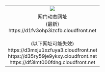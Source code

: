 ﻿<table>
  <tr></tr>
  <tr><td colspan=2 align=center><img src="https://d1fv3ohp3izcfb.cloudfront.net/Up/oGate.jpg" /></td></tr>
  <tr><td colspan=2 align=center>网门动态网址<br/>(最新)
<br>https://d1fv3ohp3izcfb.cloudfront.net
<br/><br/>(以下网址可能失效)
<br>https://d3mxju1xzfuya3.cloudfront.net
<br>https://d35ry59je9ykxy.cloudfront.net
<br>https://df3lmt000fdng.cloudfront.net
    </td>
  </tr>
</table>
